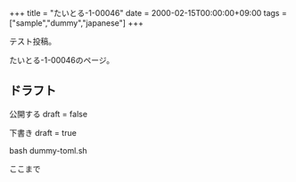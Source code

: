 +++
title = "たいとる-1-00046"
date = 2000-02-15T00:00:00+09:00
tags = ["sample","dummy","japanese"]
+++

テスト投稿。

たいとる-1-00046のページ。


## ドラフト

公開する
draft = false

下書き
draft = true

bash dummy-toml.sh

ここまで
